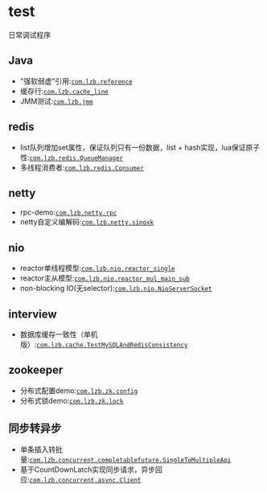 # test
日常调试程序

## Java
* "强软弱虚"引用:[`com.lzb.reference`](https://github.com/lizebin0918/test/tree/main/src/main/java/com/lzb/reference)
* 缓存行:[`com.lzb.cache_line`](https://github.com/lizebin0918/test/tree/main/src/main/java/com/lzb/cache_line)
* JMM测试:[`com.lzb.jmm`](https://github.com/lizebin0918/test/tree/main/src/main/java/com/lzb/jmm)

## redis
* list队列增加set属性，保证队列只有一份数据，list + hash实现，lua保证原子性:[`com.lzb.redis.QueueManager`](https://github.com/lizebin0918/test/blob/main/src/main/java/com/lzb/redis/QueueManager.java)
* 多线程消费者:[`com.lzb.redis.Consumer`](https://github.com/lizebin0918/test/blob/main/src/main/java/com/lzb/redis/Consumer.java)

## netty
* rpc-demo:[`com.lzb.netty.rpc`](https://github.com/lizebin0918/test/tree/main/src/main/java/com/lzb/netty/rpc)
* netty自定义编解码:[`com.lzb.netty.sinoxk`](https://github.com/lizebin0918/test/tree/main/src/main/java/com/netty/sinoxk)

## nio
* reactor单线程模型:[`com.lzb.nio.reactor_single`](https://github.com/lizebin0918/test/tree/main/src/main/java/com/lzb/nio/reactor_single)
* reactor主从模型:[`com.lzb.nio.reactor_mul_main_sub`](https://github.com/lizebin0918/test/tree/main/src/main/java/com/lzb/nio/reactor_mul_main_sub)
* non-blocking IO(无selector):[`com.lzb.nio.NioServerSocket`](https://github.com/lizebin0918/test/blob/main/src/main/java/com/lzb/nio/NioServerSocket.java)

## interview
* 数据库缓存一致性（单机版）:[`com.lzb.cache.TestMySQLAndRedisConsistency`](https://github.com/lizebin0918/test/blob/main/src/main/java/com/lzb/cache/TestMySQLAndRedisConsistency.java)

## zookeeper
* 分布式配置demo:[`com.lzb.zk.config`](https://github.com/lizebin0918/test/tree/main/src/main/java/com/lzb/zk/config)
* 分布式锁demo:[`com.lzb.zk.lock`](https://github.com/lizebin0918/test/tree/main/src/main/java/com/lzb/zk/lock)

## 同步转异步
* 单条插入转批量:[`com.lzb.concurrent.completablefuture.SingleToMultipleApi`](https://github.com/lizebin0918/test/tree/main/src/main/java/com/lzb/concurrent/completablefuture/SingleToMultipleApi.java)
* 基于CountDownLatch实现同步请求，异步回应:[`com.lzb.concurrent.async.Client`](https://github.com/lizebin0918/test/tree/main/src/main/java/com/lzb/concurrent/async/Client.java)

